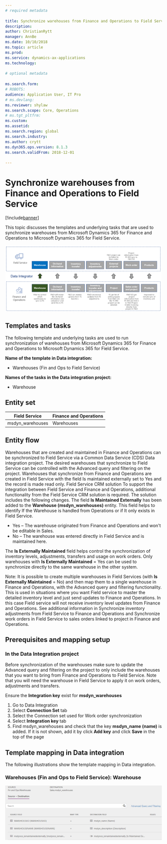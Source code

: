 ```yaml
---
# required metadata

title: Synchronize warehouses from Finance and Operations to Field Service
description: 
author: ChristianRytt
manager: AnnBe
ms.date: 10/10/2018
ms.topic: article
ms.prod: 
ms.service: dynamics-ax-applications
ms.technology: 

# optional metadata

ms.search.form: 
# ROBOTS: 
audience: Application User, IT Pro
# ms.devlang: 
ms.reviewer: shylaw
ms.search.scope: Core, Operations
# ms.tgt_pltfrm: 
ms.custom: 
ms.assetid: 
ms.search.region: global
ms.search.industry: 
ms.author: crytt
ms.dyn365.ops.version: 8.1.3 
ms.search.validFrom: 2018-12-01

---
```


# Synchronize warehouses from Finance and Operations to Field Service

[!include[banner](../includes/banner.md)]

This topic discusses the templates and underlying tasks that are used to synchronize warehouses from Microsoft Dynamics 365 for Finance and Operations to Microsoft Dynamics 365 for Field Service.

[![Synchronization of business processes between Finance and Operations and Field Service](./media/FSWarehouseOW.png)](./media/FSWarehouseOW.png)

## Templates and tasks
The following template and underlying tasks are used to run synchronization of warehouses from Microsoft Dynamics 365 for Finance and Operations to Microsoft Dynamics 365 for Field Service.

**Name of the template in Data integration:**
- Warehouses (Fin and Ops to Field Service)

**Names of the tasks in the Data integration project:**
- Warehouse

## Entity set
| Field Service    | Finance and Operations                 |
|------------------|----------------------------------------|
| msdyn_warehouses | Warehouses                             |

## Entity flow
Warehouses that are created and maintained in Finance and Operations can be synchronized to Field Service via a Common Data Service (CDS) Data integration project. The desired warehouses that synchronize to Field Service can be controlled with the Advanced query and filtering on the project. Warehouses that synchronize from Finance and Operations are created in Field Service with the field Is maintained externally set to Yes and the record is made read only.
Field Service CRM solution
To support the integration between Field Service and Finance and Operations, additional functionality from the Field Service CRM solution is required. The solution includes the following changes.
The field **Is Maintained Externally** has been added to the **Warehouse (msdyn_warehouses)** entity. This field helps to identify If the Warehouse is handled from Operations or if It only exists in Field Service.
- Yes – The warehouse originated from Finance and Operations and won't be editable in Sales.
- No – The warehouse was entered directly in Field Service and is maintained here.

The **Is Externally Maintained** field helps control the synchronization of inventory levels, adjustments, transfers and usage on work orders. Only warehouses with **Is Externally Maintained** = Yes can be used to synchronize directly to the same warehouse in the other system. 

Note: It is possible to create multiple warehouses in Field Services (with **Is Externally Maintained** = No) and then map them to a single warehouse in Finance and Operations, with the Advanced query and filtering functionality. This is used in situations where you want Field service to master the detailed inventory level and just send updates to Finance and Operations. In this case Field service will not receive inventory level updates from Finance and Operations. See additional information in Synchronize inventory adjustments from Field Service to Finance and Operations and Synchronize work orders in Field Service to sales orders linked to project in Finance and Operations.

## Prerequisites and mapping setup
### In the Data Integration project
Before synchronization of the warehouses make sure to update the Advanced query and filtering on the project to only include the warehouses that you want to bring from Finance and Operations to Field Service. Note that you will need the warehouse in Field Service to apply it on work orders, adjustments and transfers.  

Ensure the **Integration key** exist for **msdyn_warehouses**
1. Go to Data Integration
2. Select **Connection Set** tab
3. Select the Connection set used for Work order synchronization
4. Select **Integration key** tab
5. Find msdyn_warehouses and check that the key **msdyn_name (name)** is added. If it is not shown, add it by click **Add key** and click **Save** in the top of the page

## Template mapping in Data integration

The following illustrations show the template mapping in Data integration.

### Warehouses (Fin and Ops to Field Service): Warehouse

[![Template mapping in Data integration](./media/Warehouse1.png)](./media/Warehouse1.png)
